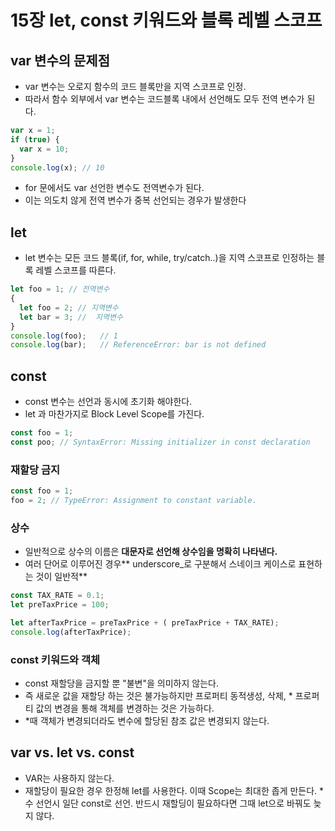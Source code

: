 
# 15장 let, const 키워드와 블록 레벨 스코프

## var 변수의 문제점
* var 변수는 오로지 함수의 코드 블록만을 지역 스코프로 인정.
* 따라서 함수 외부에서 var 변수는 코드블록 내에서 선언해도 모두 전역 변수가 된다.

```javascript
var x = 1;
if (true) {
  var x = 10;
}
console.log(x); // 10
```
* for 문에서도 var 선언한 변수도 전역변수가 된다.
* 이는 의도치 않게 전역 변수가 중복 선언되는 경우가 발생한다

## let
* let 변수는 모든 코드 블록(if, for, while, try/catch..)을 지역 스코프로 인정하는 블록 레벨 스코프를 따른다.

```javascript
let foo = 1; // 전역변수
{
  let foo = 2; // 지역변수
  let bar = 3; //  지역변수
}
console.log(foo);   // 1
console.log(bar);   // ReferenceError: bar is not defined
```

## const
* const 변수는 선언과 동시에 초기화 해야한다.
* let 과 마찬가지로 Block Level Scope를 가진다.
```javascript
const foo = 1;
const poo; // SyntaxError: Missing initializer in const declaration
```

### 재할당 금지
```javascript
const foo = 1;
foo = 2; // TypeError: Assignment to constant variable.
```

### 상수

* 일반적으로 상수의 이름은 **대문자로 선언해 상수임을 명확히 나타낸다.**
* 여러 단어로 이루어진 경우** underscore_로 구분해서 스네이크 케이스로 표현하는 것이 일반적**
```javascript
const TAX_RATE = 0.1;
let preTaxPrice = 100;

let afterTaxPrice = preTaxPrice + ( preTaxPrice + TAX_RATE);
console.log(afterTaxPrice);
```

### const 키워드와 객체
* const 재할당을 금지할 뿐 "불변"을 의미하지 않는다. 
* 즉 새로운 값을 재할당 하는 것은 불가능하지만 프로퍼티 동적생성, 삭제, * 프로퍼티 값의 변경을 통해 객체를 변경하는 것은 가능하다.
* *때 객체가 변경되더라도 변수에 할당된 참조 값은 변경되지 않는다.


## var vs. let vs. const
  * VAR는 사용하지 않는다.
  * 재할당이 필요한 경우 한정해 let를 사용한다. 이때 Scope는 최대한 좁게 만든다.
  *수 선언시 일단 const로 선언. 반드시 재할딩이 필요하다면 그때 let으로 바꿔도 늦지 않다.


  


